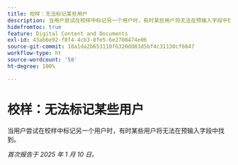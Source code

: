 ```yaml
---
title: 校样：无法标记某些用户
description: 当用户尝试在校样中标记另一个用户时，有时某些用户将无法在预输入字段中找到。
hidefromtoc: true
feature: Digital Content and Documents
exl-id: 43ab6e92-f8f4-4cb3-8fe5-6e2708474e06
source-git-commit: 18a1da2b653110f6320dd83d5bf4c31130cf6647
workflow-type: ht
source-wordcount: '58'
ht-degree: 100%

---
```


# 校样：无法标记某些用户

<!--
>[!NOTE]
>
>This issue was fixed on February 7, 2025.-->

当用户尝试在校样中标记另一个用户时，有时某些用户将无法在预输入字段中找到。

_首次报告于 2025 年 1 月 10 日。_

